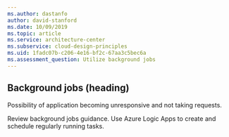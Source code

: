 ```yaml
---
ms.author: dastanfo
author: david-stanford
ms.date: 10/09/2019
ms.topic: article
ms.service: architecture-center
ms.subservice: cloud-design-principles
ms.uid: 1fadc07b-c206-4e16-bf2c-67aa3c5bec6a
ms.assessment_question: Utilize background jobs
---
```

## Background jobs (heading)

<div class="alert is-warning"><p>Possibility of application becoming unresponsive and not taking requests.</p></div>

Review background jobs guidance. Use Azure Logic Apps to create and schedule regularly running tasks.